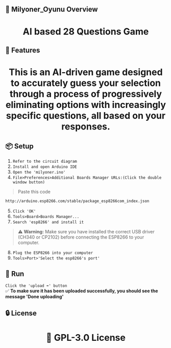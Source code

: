 <!-- Proje-Resmi -->

## 👀 Milyoner_Oyunu Overview  
<h1 align="center">AI based 28 Questions Game</h1>  


## 🚀 Features  
<h1 align="center">This is an AI-driven game designed to accurately guess your selection through a process of progressively eliminating options with increasingly specific questions, all based on your responses.</h1>  


## 📦 Setup 
1. `Refer to the circuit diagram`
2. `Install and open Arduino IDE`
3. `Open the 'milyoner.ino'`
4. `File>Preferences>Additional Boards Manager URLs:(Click the double window button)`
>Paste this code  
```bash
http://arduino.esp8266.com/stable/package_esp8266com_index.json
```
5. `Click 'OK'`  
6. `Tools>Board>Boards Manager...`  
7. `Search 'esp8266' and install it` 
> ⚠️ **Warning:** Make sure you have installed the correct USB driver (CH340 or CP2102) before connecting the ESP8266 to your computer.
8. `Plug the ESP8266 into your computer`  
9. `Tools>Port>'Select the esp8266's port'`  


## 🎉 Run  
`Click the 'upload ➡️' button`  
✅ **To make sure it has been uploaded successfully, you should see the message 'Done uploading'**  


## 🔒 License  
<h1 align="center">📜 GPL-3.0 License</h1>  
